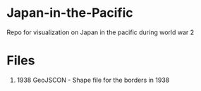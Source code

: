 # Japan-in-the-Pacific

Repo for visualization on Japan in the pacific during world war 2

# Files
  1. 1938 GeoJSCON - Shape file for the borders in 1938
